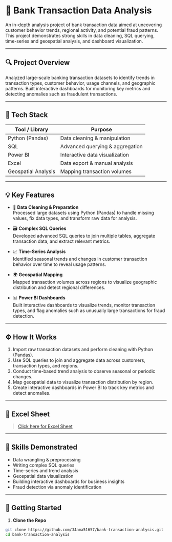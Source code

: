 # 🏦 Bank Transaction Data Analysis

An in-depth analysis project of bank transaction data aimed at uncovering customer behavior trends, regional activity, and potential fraud patterns. This project demonstrates strong skills in data cleaning, SQL querying, time-series and geospatial analysis, and dashboard visualization.

---

## 🔍 Project Overview

Analyzed large-scale banking transaction datasets to identify trends in transaction types, customer behavior, usage channels, and geographic patterns. Built interactive dashboards for monitoring key metrics and detecting anomalies such as fraudulent transactions.

---

## 🧰 Tech Stack

| Tool / Library     | Purpose                          |
|--------------------|----------------------------------|
| Python (Pandas)    | Data cleaning & manipulation     |
| SQL                | Advanced querying & aggregation  |
| Power BI           | Interactive data visualization   |
| Excel              | Data export & manual analysis    |
| Geospatial Analysis| Mapping transaction volumes      |

---

## 💡 Key Features

- 🧹 **Data Cleaning & Preparation**  
  Processed large datasets using Python (Pandas) to handle missing values, fix data types, and transform raw data for analysis.

- 🗃️ **Complex SQL Queries**  
  Developed advanced SQL queries to join multiple tables, aggregate transaction data, and extract relevant metrics.

- 📈 **Time-Series Analysis**  
  Identified seasonal trends and changes in customer transaction behavior over time to reveal usage patterns.

- 🌍 **Geospatial Mapping**  
  Mapped transaction volumes across regions to visualize geographic distribution and detect regional differences.

- 📊 **Power BI Dashboards**  
  Built interactive dashboards to visualize trends, monitor transaction types, and flag anomalies such as unusually large transactions for fraud detection.

---

## ⚙️ How It Works

1. Import raw transaction datasets and perform cleaning with Python (Pandas).  
2. Use SQL queries to join and aggregate data across customers, transaction types, and regions.  
3. Conduct time-based trend analysis to observe seasonal or periodic changes.  
4. Map geospatial data to visualize transaction distribution by region.  
5. Create interactive dashboards in Power BI to track key metrics and detect anomalies.

---

## 📁 Excel Sheet

> [Click here for Excel Sheet](./finals.xlsx)

---

## 🧠 Skills Demonstrated

- Data wrangling & preprocessing  
- Writing complex SQL queries  
- Time-series and trend analysis  
- Geospatial data visualization  
- Building interactive dashboards for business insights  
- Fraud detection via anomaly identification  

---

## 🚀 Getting Started

1. **Clone the Repo**
```bash
git clone https://github.com/JJama51657/bank-transaction-analysis.git
cd bank-transaction-analysis
